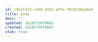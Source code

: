 ```yaml
---
id: c9515323-ce6d-4181-adfe-70cb530a1bad
title: body
desc: ''
updated: 1618573870863
created: 1618573870863
stub: true
---
```


